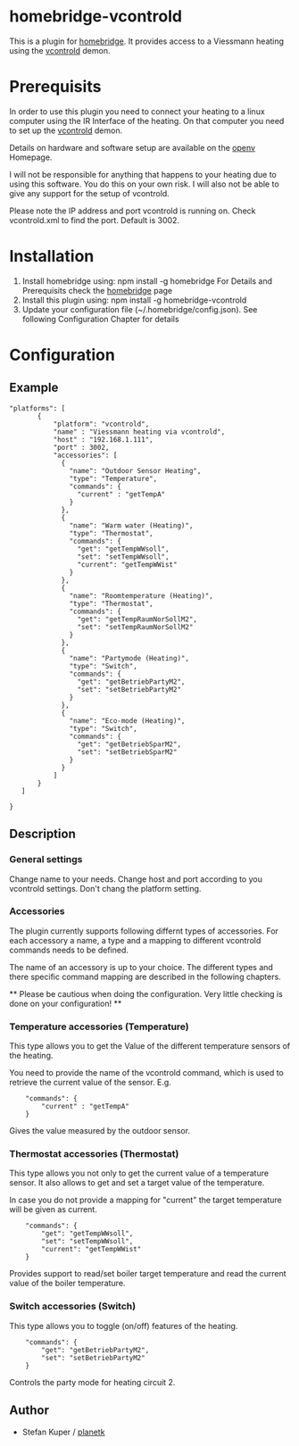 # homebridge-vcontrold

This is a plugin for [homebridge](https://github.com/nfarina/homebridge). It provides access to a Viessmann heating using the [vcontrold](https://openv.wikispaces.com/vcontrold) demon.
 
# Prerequisits
In order to use this plugin you need to connect your heating to a linux computer using the IR Interface of the heating. On that computer you need to set up the [vcontrold](https://openv.wikispaces.com/vcontrold) demon.

Details on hardware and software setup are available on the [openv](https://openv.wikispaces.com) Homepage.

I will not be responsible for anything that happens to your heating due to using this software. You do this on your own risk. I will also not be able to give any support for the setup of vcontrold.

Please note the IP address and port vcontrold is running on. Check vcontrold.xml to find the port. Default is 3002.

# Installation

1. Install homebridge using: npm install -g homebridge
   For Details and Prerequisits check the [homebridge](https://github.com/nfarina/homebridge) page
2. Install this plugin using: npm install -g homebridge-vcontrold
3. Update your configuration file (~/.homebridge/config.json). See following Configuration Chapter for details

# Configuration

## Example

 ```
"platforms": [
        {
            "platform": "vcontrold",
            "name" : "Viessmann heating via vcontrold",
            "host" : "192.168.1.111",
            "port" : 3002,
            "accessories": [
              {
                "name": "Outdoor Sensor Heating",
                "type": "Temperature",
                "commands": {
                  "current" : "getTempA"
                }
              },
              {
                "name": "Warm water (Heating)",
                "type": "Thermostat",
                "commands": {
                  "get": "getTempWWsoll",
                  "set": "setTempWWsoll",
                  "current": "getTempWWist"
                }
              },
              {
                "name": "Roomtemperature (Heating)",
                "type": "Thermostat",
                "commands": {
                  "get": "getTempRaumNorSollM2",
                  "set": "setTempRaumNorSollM2"
                }
              },
              {
                "name": "Partymode (Heating)",
                "type": "Switch",
                "commands": {
                  "get": "getBetriebPartyM2",
                  "set": "setBetriebPartyM2"
                }
              },
              {
                "name": "Eco-mode (Heating)",
                "type": "Switch",
                "commands": {
                  "get": "getBetriebSparM2",
                  "set": "setBetriebSparM2"
                }
              }
            ]
        }
    ]

}

```

## Description

### General settings

Change name to your needs.
Change host and port according to you vcontrold settings.
Don't chang the platform setting.

### Accessories

The plugin currently supports following differnt types of accessories. For each accessory a name, a type and a mapping to different vcontrold commands needs to be defined.

The name of an accessory is up to your choice.
The different types and there specific command mapping are described in the following chapters.

** Please be cautious when doing the configuration. Very little checking is done on your configuration! **

### Temperature accessories (Temperature)

This type allows you to get the Value of the different temperature sensors of the heating.

You need to provide the name of the vcontrold command, which is used to retrieve the current value of the sensor. E.g. 

```
	"commands": {
        "current" : "getTempA"
    }
```

Gives the value measured by the outdoor sensor.

### Thermostat accessories (Thermostat)

This type allows you not only to get the current value of a temperature sensor. It also allows to get and set a target value of the temperature.

In case you do not provide a mapping for "current" the target temperature will be given as current.

```
	"commands": {
        "get": "getTempWWsoll",
        "set": "setTempWWsoll",
        "current": "getTempWWist"
    }
```

Provides support to read/set boiler target temperature and read the current value of the boiler temperature.

### Switch accessories (Switch)

This type allows you to toggle (on/off) features of the heating.

```
    "commands": {
        "get": "getBetriebPartyM2",
        "set": "setBetriebPartyM2"
    }
```
Controls the party mode for heating circuit 2.

## Author

- Stefan Kuper / [planetk](https://github.com/planetk)



